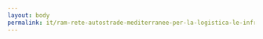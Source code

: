 ```yaml
---
layout: body
permalink: it/ram-rete-autostrade-mediterranee-per-la-logistica-le-infrastrutture-ed-i-trasporti-s-p-a/
---
```



